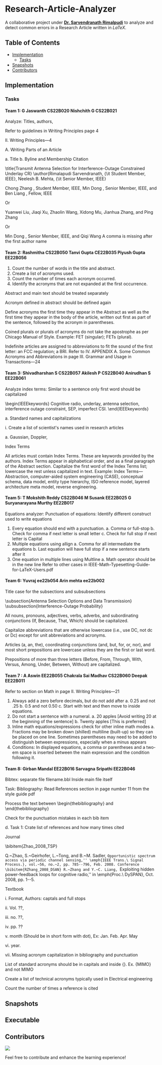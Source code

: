 # Research-Article-Analyzer

A collaborative project under [**Dr. Sarvendranath Rimalpudi**](https://sarvendranath.in/) to analyze and detect common errors in a Research Article written in _LaTeX_. 

## Table of Contents

- [Implementation](#implementation)
  - [Tasks](#tasks)
- [Snapshots](#snapshots)
- [Contributors](#contributors)

## Implementation

### Tasks

#### Team 1: G Jaswanth CS22B020 Nishchith G CS22B021
Analyze: Titles, authors,

Refer to guidelines in Writing Principles page 4

II. Writing Principles—4

A. Writing Parts of an Article

a. Title
b. Byline and Membership Citation

\title{Transmit Antenna Selection for Interference-Outage Constrained Underlay CR}
\author{Rimalapudi Sarvendranath, {\it Student Member, IEEE}, Neelesh B. Mehta, {\it
Senior Member, IEEE}

Chong Zhang , Student Member, IEEE, Min Dong , Senior Member, IEEE, and Ben Liang ,
Fellow, IEEE

Or

Yuanwei Liu, Jiaqi Xu, Zhaolin Wang, Xidong Mu, Jianhua Zhang, and Ping Zhang

Or

Min Dong , Senior Member, IEEE, and Qiqi Wang
A comma is missing after the first author name

#### Team 2: Rashmitha CS22B050 Tanvi Gupta CE22B035 Piyush Gupta EE22B056

1. Count the number of words in the title and abstract.
2. Create a list of acronyms used.
3. Count the number of times each acronym occurred.
4. Identify the acronyms that are not expanded at the first occurrence.
   
Abstract and main text should be treated separately

Acronym defined in abstract should be defined again

Define acronyms the first time they appear in the Abstract as well as the first time they appear in the body of the
article, written out first as part of the sentence, followed by the acronym in parentheses.

Coined plurals or plurals of acronyms do not take the apostrophe as per Chicago Manual of Style.
Example: FET (singular); FETs (plural).

Indefinite articles are assigned to abbreviations to fit the sound of the first letter: an FCC regulation; a BRI.
Refer to IV. APPENDIX A. Some Common Acronyms and Abbreviations in page III. Grammar and
Usage in Transactions—24

#### Team 3: Shivadharshan S CS22B057 Akilesh P CS22B040 Anirudhan S EE22B061

Analyze index terms: Similar to a sentence only first word should be capitalized

\begin{IEEEkeywords}
Cognitive radio, underlay, antenna selection, interference outage constraint, SEP,
imperfect CSI.
\end{IEEEkeywords}

a. Standard names and capitalizations

i. Create a list of scientist's names used in research articles

a. Gaussian, Doppler,

Index Terms

All articles must contain Index Terms. These are keywords provided by the authors. Index Terms appear in
alphabetical order, and as a final paragraph of the Abstract section. Capitalize the first word of the Index Terms
list; lowercase the rest unless capitalized in text.
Example:
Index Terms—Abstraction, computer-aided system engineering (CASE), conceptual schema, data model, entity type hierarchy, ISO
reference model, layered architecture meta model, reverse engineering.

#### Team 5: T Mokshith Reddy CS22B046 M Susank EE22B025 G Suryanarayana Murthy EE22B017

Equations analyzer:
Punctuation of equations: Identify different construct used to write equations
1. Every equation should end with a punctuation.
a. Comma or full-stop
b. Check for comma if next letter is small letter
c. Check for full stop if next letter is Capital
2. Multiple equations using allign
a. Comma for all intermediate the equations
b. Last equation will have full stop if a new sentence starts after it
3. One equation in multiple lines using Multline
a. Math operator should be in the new line
Refer to other cases in IEEE-Math-Typesetting-Guide-for-LaTeX-Users.pdf

#### Team 6: Yuvraj ee22b054 Arin mehta ee22b002

Title case for the subsections and subsubsections

\subsection{Antenna Selection Options and Data Transmission}
\subsubsection{Interference-Outage Probability}

All nouns, pronouns, adjectives, verbs, adverbs, and subordinating conjunctions (If, Because, That, Which)
should be capitalized.

Capitalize abbreviations that are otherwise lowercase (i.e., use DC, not dc or Dc) except for unit abbreviations
and acronyms.

Articles (a, an, the), coordinating conjunctions (and, but, for, or, nor), and most short prepositions are
lowercase unless they are the first or last word.

Prepositions of more than three letters (Before, From, Through, With, Versus, Among, Under, Between,
Without) are capitalized.

#### Team 7 : A Aswin EE22B055 Chakrala Sai Madhav CS22B060 Deepak EE22B011

Refer to section on Math in page II. Writing Principles—21

1) Always add a zero before decimals, but do not add after
a. 0.25 and not .25
b. 0.5 and not 0.50
c. Start with text and then move to inside equations.
2) Do not start a sentence with a numeral.
a. 20 apples [Avoid writing 20 at the beginning of the sentence]
b. Twenty apples [This is preferred]
3) Inline math equations/expressions check for other inline math modes
a. Fractions may be broken down (shilled) multiline (built-up) so they can be placed on one line.
Sometimes parentheses may need to be added to distinguish between expressions, especially
when a minus appears
4) Conditions: In displayed equations, a comma or parentheses and a two-em space is inserted between the main expression and
the condition following it.

#### Team 8: Girban Mandal EE22B016 Sarvagna Sripathi EE22B046

Bibtex: separate file filename.bbl
Inside main file itself

Task: Bibliography: Read References section in page number 11 from the style guide pdf

Process the text between \begin{thebibliography} and \end{thebibliography}

Check for the punctuation mistakes in each bib item

d. Task 1: Crate list of references and how many times cited

Journal

 \bibitem{Zhao_2008_TSP}
 
 Q.~Zhao, S.~Geirhofer, L.~Tong, and B.~M. Sadler, ``Opportunistic spectrum
 access via periodic channel sensing,'' \emph{IEEE Trans.\ Signal Process.},
 vol.~56, no.~2, pp. 785--796, Feb. 2008.
Conference
 \bibitem{RZhang_2008_DSAN}
 R.~Zhang and Y.~C. Liang, ``Exploiting hidden power-feedback loops for
 cognitive radio,'' in \emph{Proc.\ DySPAN}, Oct. 2008, pp. 1--5.
 
Textbook

i. Format, Authors: captals and full stops

ii. Vol. ??,

iii. no. ??,

iv. pp. ??

v. month (Should be in short form with dot), Ex: Jan. Feb. Apr. May

vi. year.

vii. Missing acronym capitalization in bibliography and punctuation

List of standard acronyms should be in capitals and inside {}. Ex. {MIMO} and not
MIMO

Create a list of technical acronyms typically used in Electrical engineering

Count the number of times a reference is cited 

## Snapshots

## Executable

## Contributors

[![](https://contrib.rocks/image?repo=Sarvendranathiittp/Research-Article-Analyzer)](https://github.com/Sarvendranathiittp/Research-Article-Analyzer/graphs/contributors)

Feel free to contribute and enhance the learning experience!
